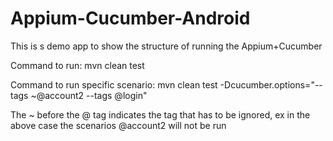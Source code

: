 # Appium-Cucumber-Android
This is s demo app to show the structure of running the Appium+Cucumber

Command to run:
mvn clean test

Command to run specific scenario:
mvn clean test -Dcucumber.options="--tags ~@account2 --tags @login"

The ~ before the @ tag indicates the tag that has to be ignored, ex in the above case the scenarios @account2 will not be run
